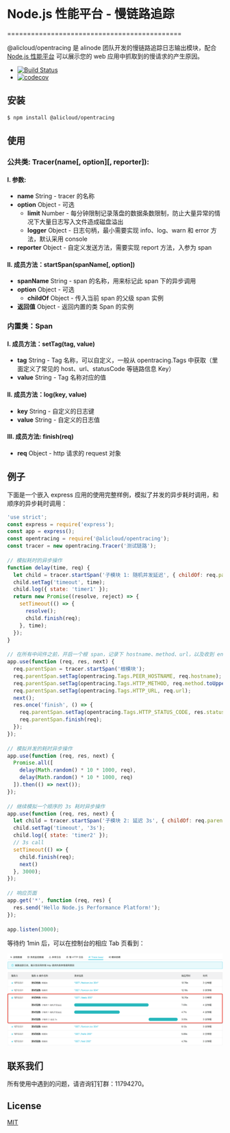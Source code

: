 # Node.js 性能平台 - 慢链路追踪
============================================

@alicloud/opentracing 是 alinode 团队开发的慢链路追踪日志输出模块，配合 [Node.js 性能平台](https://node.console.aliyun.com/) 可以展示您的 web 应用中抓取到的慢请求的产生原因。

- [![Build Status](https://travis-ci.org/aliyun-node/opentracing.png?branch=master)](https://travis-ci.org/aliyun-node/opentracing)
- [![codecov](https://codecov.io/gh/aliyun-node/opentracing/branch/master/graph/badge.svg)](https://codecov.io/gh/aliyun-node/opentracing)

## 安装

```sh
$ npm install @alicloud/opentracing
```

## 使用

### 公共类: Tracer(name[, option][, reporter]): 

#### I. 参数:

* **name** String - tracer 的名称
* **option** Object - 可选
  * **limit** Number - 每分钟限制记录落盘的数据条数限制，防止大量异常的情况下大量日志写入文件造成磁盘溢出
  * **logger** Object - 日志句柄，最小需要实现 info、log、warn 和 error 方法，默认采用 console
* **reporter** Object - 自定义发送方法，需要实现 report 方法，入参为 span

#### II. 成员方法：startSpan(spanName[, option])

* **spanName** String - span 的名称，用来标记此 span 下的异步调用
* **option** Object - 可选
  * **childOf** Object - 传入当前 span 的父级 span 实例
* **返回值** Object - 返回内置的类 Span 的实例

### 内置类：Span

#### I. 成员方法：setTag(tag, value)

* **tag** String - Tag 名称，可以自定义，一般从 opentracing.Tags 中获取（里面定义了常见的 host、url、statusCode 等链路信息 Key）
* **value** String - Tag 名称对应的值

#### II. 成员方法：log(key, value)

* **key** String - 自定义的日志键
* **value** String - 自定义的日志值

#### III. 成员方法: finish(req)

* **req** Object - http 请求的 request 对象

## 例子

下面是一个嵌入 express 应用的使用完整样例，模拟了并发的异步耗时调用，和顺序的异步耗时调用：

```js
'use strict';
const express = require('express');
const app = express();
const opentracing = require('@alicloud/opentracing');
const tracer = new opentracing.Tracer('测试链路');

// 模拟耗时的异步操作
function delay(time, req) {
  let child = tracer.startSpan('子模块 1: 随机并发延迟', { childOf: req.parentSpan });
  child.setTag('timeout', time);
  child.log({ state: 'timer1' });
  return new Promise((resolve, reject) => {
    setTimeout(() => {
      resolve();
      child.finish(req);
    }, time);
  });
}

// 在所有中间件之前，开启一个根 span，记录下 hostname、method、url，以及收到 end 事件后的
app.use(function (req, res, next) {
  req.parentSpan = tracer.startSpan('根模块');
  req.parentSpan.setTag(opentracing.Tags.PEER_HOSTNAME, req.hostname);
  req.parentSpan.setTag(opentracing.Tags.HTTP_METHOD, req.method.toUpperCase());
  req.parentSpan.setTag(opentracing.Tags.HTTP_URL, req.url);
  next();
  res.once('finish', () => {
    req.parentSpan.setTag(opentracing.Tags.HTTP_STATUS_CODE, res.statusCode);
    req.parentSpan.finish(req);
  });
});

// 模拟并发的耗时异步操作
app.use(function (req, res, next) {
  Promise.all([
    delay(Math.random() * 10 * 1000, req),
    delay(Math.random() * 10 * 1000, req)
  ]).then(() => next());
});

// 继续模拟一个顺序的 3s 耗时异步操作
app.use(function (req, res, next) {
  let child = tracer.startSpan('子模块 2: 延迟 3s', { childOf: req.parentSpan });
  child.setTag('timeout', '3s');
  child.log({ state: 'timer2' });
  // 3s call
  setTimeout(() => {
    child.finish(req);
    next()
  }, 3000);
});

// 响应页面
app.get('*', function (req, res) {
  res.send('Hello Node.js Performance Platform!');
});

app.listen(3000);
```

等待约 1min 后，可以在控制台的相应 Tab 页看到：

![慢链路追踪样例](https://github.com/aliyun-node/opentracing/blob/master/assets/20180522164039.png)

## 联系我们

所有使用中遇到的问题，请咨询钉钉群：11794270。

## License

[MIT](LICENSE)